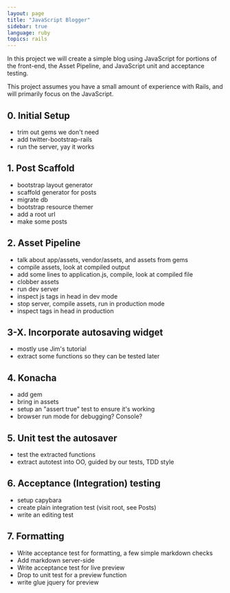 ```yaml
---
layout: page
title: "JavaScript Blogger"
sidebar: true
language: ruby
topics: rails
---
```


In this project we will create a simple blog using JavaScript for portions of the front-end, the Asset Pipeline, and JavaScript unit and acceptance testing.

This project assumes you have a small amount of experience with Rails, and will primarily focus on the JavaScript.

## 0. Initial Setup

* trim out gems we don't need
* add twitter-bootstrap-rails
* run the server, yay it works

## 1. Post Scaffold

* bootstrap layout generator
* scaffold generator for posts
* migrate db
* bootstrap resource themer
* add a root url
* make some posts

## 2. Asset Pipeline

* talk about app/assets, vendor/assets, and assets from gems
* compile assets, look at compiled output
* add some lines to application.js, compile, look at compiled file
* clobber assets
* run dev server
* inspect js tags in head in dev mode
* stop server, compile assets, run in production mode
* inspect tags in head in production

## 3-X. Incorporate autosaving widget

* mostly use Jim's tutorial
* extract some functions so they can be tested later

## 4. Konacha

* add gem
* bring in assets
* setup an "assert true" test to ensure it's working
* browser run mode for debugging? Console?

## 5. Unit test the autosaver

* test the extracted functions
* extract autotest into OO, guided by our tests, TDD style

## 6. Acceptance (Integration) testing

* setup capybara
* create plain integration test (visit root, see Posts)
* write an editing test

## 7. Formatting

* Write acceptance test for formatting, a few simple markdown checks
* Add markdown server-side
* Write acceptance test for live preview
* Drop to unit test for a preview function
* write glue jquery for preview
